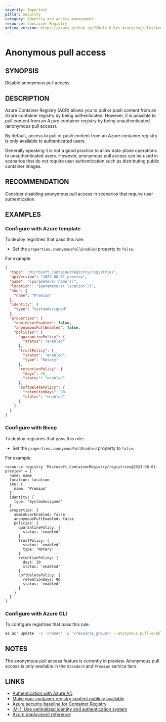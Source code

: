```yaml
---
severity: Important
pillar: Security
category: Identity and access management
resource: Container Registry
online version: https://azure.github.io/PSRule.Rules.Azure/en/rules/Azure.ACR.AnonymousAccess/
---
```


# Anonymous pull access

## SYNOPSIS

Disable anonymous pull access.

## DESCRIPTION

Azure Container Registry (ACR) allows you to pull or push content from an Azure container registry by being authenticated.
However, it is possible to pull content from an Azure container registry by being unauthenticated (anonymous pull access).

By default, access to pull or push content from an Azure container registry is only available to authenticated users.

Generally speaking it is not a good practice to allow data-plane operations to unauthenticated users.
However, anonymous pull access can be used in scenarios that do not require user authentication such as distributing public container images.

## RECOMMENDATION

Consider disabling anonymous pull access in scenarios that require user authentication.

## EXAMPLES

### Configure with Azure template

To deploy registries that pass this rule:

- Set the `properties.anonymousPullEnabled` property to `false`.

For example:

```json
{
  "type": "Microsoft.ContainerRegistry/registries",
  "apiVersion": "2023-08-01-preview",
  "name": "[parameters('name')]",
  "location": "[parameters('location')]",
  "sku": {
    "name": "Premium"
  },
  "identity": {
    "type": "SystemAssigned"
  },
  "properties": {
    "adminUserEnabled": false,
    "anonymousPullEnabled": false,
    "policies": {
      "quarantinePolicy": {
        "status": "enabled"
      },
      "trustPolicy": {
        "status": "enabled",
        "type": "Notary"
      },
      "retentionPolicy": {
        "days": 30,
        "status": "enabled"
      },
      "softDeletePolicy": {
        "retentionDays": 90,
        "status": "enabled"
      }
    }
  }
}
```

### Configure with Bicep

To deploy registries that pass this rule:

- Set the `properties.anonymousPullEnabled` property to `false`.

For example:

```bicep
resource registry 'Microsoft.ContainerRegistry/registries@2023-08-01-preview' = {
  name: name
  location: location
  sku: {
    name: 'Premium'
  }
  identity: {
    type: 'SystemAssigned'
  }
  properties: {
    adminUserEnabled: false
    anonymousPullEnabled: false
    policies: {
      quarantinePolicy: {
        status: 'enabled'
      }
      trustPolicy: {
        status: 'enabled'
        type: 'Notary'
      }
      retentionPolicy: {
        days: 30
        status: 'enabled'
      }
      softDeletePolicy: {
        retentionDays: 90
        status: 'enabled'
      }
    }
  }
}
```

### Configure with Azure CLI

To configure registries that pass this rule:

```bash
az acr update  -n '<name>' -g '<resource_group>' --anonymous-pull-enabled false
```

## NOTES

The anonymous pull access feature is currently in preview.
Anonymous pull access is only available in the `Standard` and `Premium` service tiers.

## LINKS

- [Authentication with Azure AD](https://learn.microsoft.com/azure/well-architected/security/design-identity-authentication)
- [Make your container registry content publicly available](https://learn.microsoft.com/azure/container-registry/anonymous-pull-access)
- [Azure security baseline for Container Registry](https://learn.microsoft.com/security/benchmark/azure/baselines/container-registry-security-baseline)
- [IM-1: Use centralized identity and authentication system](https://learn.microsoft.com/security/benchmark/azure/baselines/container-registry-security-baseline#im-1-use-centralized-identity-and-authentication-system)
- [Azure deployment reference](https://learn.microsoft.com/azure/templates/microsoft.containerregistry/registries#registryproperties)
